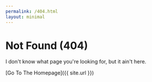 ```yaml
---
permalink: /404.html
layout: minimal
---
```

# Not Found (404)
I don't know what page you're looking for, but it ain't here.


[Go To The Homepage]({{ site.url }})